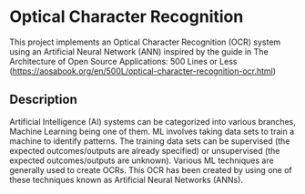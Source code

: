 # Optical Character Recognition
This project implements an Optical Character Recognition (OCR) system using an Artificial Neural Network (ANN) inspired by the guide in The Architecture of Open Source Applications: 500 Lines or Less (https://aosabook.org/en/500L/optical-character-recognition-ocr.html)

## Description
Artificial Intelligence (AI) systems can be categorized into various branches, Machine Learning being one of them. ML involves taking data sets to train a machine to identify patterns. The training data sets can be supervised (the expected outcomes/outputs are already specified) or unsupervised (the expected outcomes/outputs are unknown). Various ML techniques are generally used to create OCRs. This OCR has been created by using one of these techniques known as Artificial Neural Networks (ANNs).
